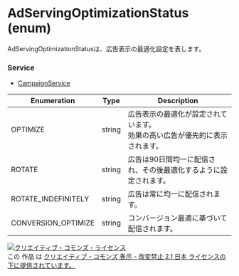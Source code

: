 # AdServingOptimizationStatus (enum)
AdServingOptimizationStatusは、広告表示の最適化設定を表します。
### Service
+ [CampaignService](../services/CampaignService.md)

| Enumeration | Type | Description | 
|---|---|---|
| OPTIMIZE| string| 広告表示の最適化が設定されています。<br>効果の高い広告が優先的に表示されます。 |
| ROTATE| string| 広告は90日間均一に配信され、その後最適化するように設定されます。 |
| ROTATE_INDEFINITELY| string| 広告は常に均一に配信されます。 |
| CONVERSION_OPTIMIZE| string| コンバージョン最適に基づいて配信されます。 |
<a rel="license" href="http://creativecommons.org/licenses/by-nd/2.1/jp/"><img alt="クリエイティブ・コモンズ・ライセンス" style="border-width:0" src="https://i.creativecommons.org/l/by-nd/2.1/jp/88x31.png" /></a><br />この 作品 は <a rel="license" href="http://creativecommons.org/licenses/by-nd/2.1/jp/">クリエイティブ・コモンズ 表示 - 改変禁止 2.1 日本 ライセンスの下に提供されています。</a>
